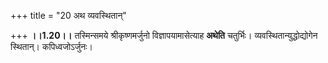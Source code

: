 +++
title = "20 अथ व्यवस्थितान्"

+++
**।।1.20।।** तस्मिन्समये श्रीकृष्णमर्जुनो विज्ञापयामासेत्याह
**अथेति** चतुर्भिः। व्यवस्थितान्युद्धोद्योगेन स्थितान्।
कपिध्वजोऽर्जुनः।  
  
